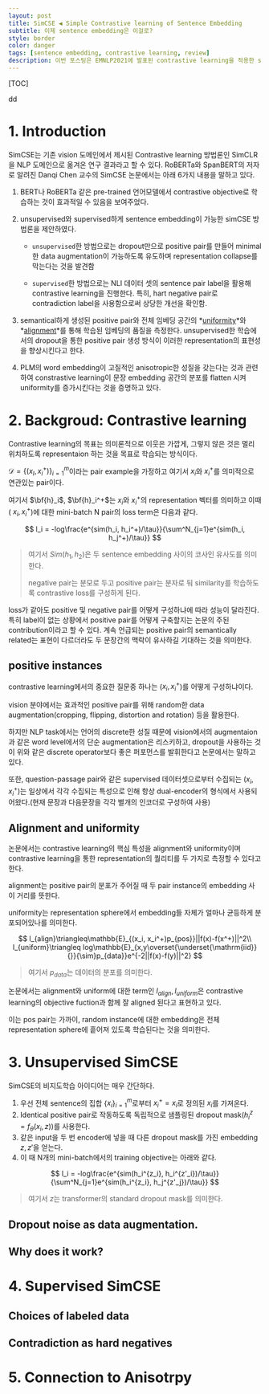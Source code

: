 ```yaml
---
layout: post
title: SimCSE ◀️ Simple Contrastive learning of Sentence Embedding
subtitle: 이제 sentence embedding은 이걸로?
style: border
color: danger
tags: [sentence embedding, contrastive learning, review]
description: 이번 포스팅은 EMNLP2021에 발표된 contrastive learning을 적용한 sentence embedding 방법론을 소개하려 한다.
---
```


[TOC]

dd

# 1. Introduction

SimCSE는 기존 vision 도메인에서 제시된 Contrastive learning 방법론인 SimCLR을 NLP 도메인으로 옮겨온 연구 결과라고 할 수 있다. RoBERTa와 SpanBERT의 저자로 알려진 Danqi Chen 교수의 SimCSE 논문에서는 아래 6가지 내용을 말하고 있다.

1. BERT나 RoBERTa 같은 pre-trained 언어모델에서 contrastive objective로 학습하는 것이 효과적일 수 있음을 보여주었다. 

2. unsupervised와 supervised하게 sentence embedding이 가능한 simCSE 방법론을 제안하였다. 

   - `unsupervised`한 방법으로는 dropout만으로 positive pair를 만들어 minimal한 data augmentation이 가능하도록 유도하며 representation collapse를 막는다는 것을 발견함

   - `supervised`한 방법으로는 NLI 데이터 셋의 sentence pair label을 활용해 contrastive learning을 진행한다. 특히, hart negative pair로 contradiction label을 사용함으로써 상당한 개선을 확인함.

     

3. semantical하게 생성된 positive pair와 전체 임베딩 공간의 *<u>uniformity</u>*와 *<u>alignment</u>*를 통해 학습된 임베딩의 품질을 측정한다. unsupervised한 학습에서의 dropout을 통한 positive pair 생성 방식이 이러한  representation의 표현성을 향상시킨다고 한다. 

4. PLM의 word embedding이 고질적인 anisotropic한 성질을 갖는다는 것과 관련하여 constrastive learning이 문장 embedding 공간의 분포를 flatten 시켜 uniformity를 증가시킨다는 것을 증명하고 있다. 

   

# 2. Backgroud: Contrastive learning

Contrastive learning의 목표는 의미론적으로 이웃은 가깝게, 그렇지 않은 것은 멀리 위치하도록 representaion 하는 것을 목표로 학습되는 방식이다. 

$\mathcal{D} = \{(x_I, x_i^+)\}_{i=1}^{m}$이라는 pair example을 가정하고 여기서 $x_i$와 $x_i^+$를 의미적으로 연관있는 pair이다. 

여기서 $\bf{h}_i$, $\bf{h}_i^+$는 $x_i$와 $x_i^+$의 representation 벡터를 의미하고 이때 ( $x_i, x_i^+$)에 대한 mini-batch N pair의 loss term은 다음과 같다.


$$
l_i = -log\frac{e^{sim(h_i, h_i^+)/\tau}}{\sum^N_{j=1}e^{sim(h_i, h_j^+)/\tau}}
$$

> 여기서 $Sim(h_1,h_2)$은 두 sentence embedding 사이의 코사인 유사도를 의미한다. 
>
> negative pair는 분모로 두고 positive pair는 분자로 둬 similarity를 학습하도록 contrastive loss를 구성하게 된다. 

loss가 같아도 positive 및 negative pair를 어떻게 구성하냐에 따라 성능이 달라진다. 특히 label이 없는 상황에서 positive pair를 어떻게 구축할지는 논문의 주된 contribution이라고 할 수 있다. 계속 언급되는 positive pair의 semantically related는 표현이 다르더라도 두 문장간의 맥락이 유사하길 기대하는 것을 의미한다.

## positive instances

contrastive learning에서의 중요한 질문중 하나는 ($x_i, x_i^+$)를 어떻게 구성하냐이다.

vision 분야에서는 효과적인 positive pair를 위해 random한 data augmentation(cropping, flipping, distortion and rotation) 등을 활용한다. 

하지만 NLP task에서는 언어의 discrete한 성질 때문에 vision에서의 augmentaion과 같은 word level에서의 단순 augmentation은 리스키하고, dropout을 사용하는 것이 위와 같은 discrete operator보다 좋은 퍼포먼스를 발휘한다고 논문에서는 말하고 있다. 

또한, question-passage pair와 같은 supervised 데이터셋으로부터 수집되는 ($x_i, x_i^+$)는 일상에서 각각 수집되는 특성으로 인해 항상 dual-encoder의 형식에서 사용되어왔다.(현재 문장과 다음문장을 각각 별개의 인코더로 구성하여 사용)

## Alignment and uniformity

논문에서는 contrastive learning의 핵심 특성을 alignment와 uniformity이며 contrastive learning을 통한 representation의 퀄리티를 두 가지로 측정할 수 있다고 한다. 

alignment는 positive pair의 분포가 주어질 때 두 pair instance의 embedding 사이 거리를 뜻한다. 

uniformity는 representation sphere에서 embedding들 자체가 얼마나 균등하게 분포되어있나를 의미한다.

 
$$
l_{align}\triangleq\mathbb{E}_{(x_i, x_i^+)p_{pos}}||f(x)-f(x^+)||^2\\
l_{uniform}\triangleq log\mathbb{E}_{x,y\overset{\underset{\mathrm{iid}}{}}{\sim}p_{data}}e^{-2||f(x)-f(y)||^2}
$$

> 여기서 $p_{data}$는 데이터의 분포를 의미한다. 

논문에서는 alignment와 uniform에 대한 term인 $l_{align}, l_{uniform}$은 contrastive learning의 objective fuction과 함께 잘 aligned 된다고 표현하고 있다. 

이는 pos pair는 가까이, random instance에 대한 embedding은 전체 representation sphere에 흩어져 있도록 학습된다는 것을 의미한다. 



# 3. Unsupervised SimCSE

SimCSE의 비지도학습 아이디어는 매우 간단하다. 

1. 우선 전체 sentence의 집합 {$x_i$}$_{i=1}^m$로부터 $x_i^+ = x_i$로 정의된 $x_i$를 가져온다. 
2. Identical positive pair로 작동하도록 독립적으로 샘플링된 dropout mask($h_i^z=f_\theta (x_i, z)$)를 사용한다. 
3. 같은 input을 두 번 encoder에 넣을 때 다른 dropout mask를 가진 embedding $z, z'$을 얻는다. 
4. 이 때 N개의 mini-batch에서의 training objective는 아래와 같다. 

$$
l_i = -log\frac{e^{sim(h_i^{z_i}, h_i^{z'_i})/\tau}}{\sum^N_{j=1}e^{sim(h_i^{z_i}, h_j^{z'_j})/\tau}}
$$

> 여기서 $z$는 transformer의 standard dropout mask를 의미한다. 



## Dropout noise as data augmentation.



## Why does it work?

# 4. Supervised SimCSE

## Choices of labeled data

## Contradiction as hard negatives

# 5. Connection to Anisotrpy


